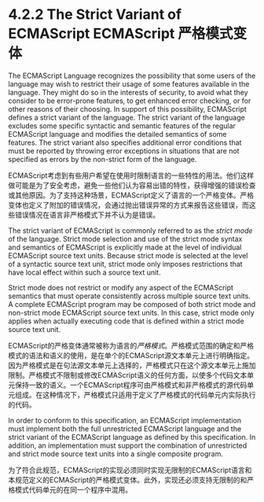 # 4.2.2 The Strict Variant of ECMAScript ECMAScript 严格模式变体

The ECMAScript Language recognizes the possibility that some users of the language may wish to restrict their usage of some features available in the language. They might do so in the interests of security, to avoid what they consider to be error-prone features, to get enhanced error checking, or for other reasons of their choosing. In support of this possibility, ECMAScript defines a strict variant of the language. The strict variant of the language excludes some specific syntactic and semantic features of the regular ECMAScript language and modifies the detailed semantics of some features. The strict variant also specifies additional error conditions that must be reported by throwing error exceptions in situations that are not specified as errors by the non-strict form of the language.

ECMAScript考虑到有些用户希望在使用时限制语言的一些特性的用法。他们这样做可能是为了安全考虑，避免一些他们认为容易出错的特性，获得增强的错误检查或其他原因。为了支持这种场景，ECMAScript定义了语言的一个严格变体。严格变体也定义了附加的错误情况，会通过抛出错误异常的方式来报告这些错误，而这些错误情况在语言非严格模式下并不认为是错误。

The strict variant of ECMAScript is commonly referred to as the *strict mode* of the language. Strict mode selection and use of the strict mode syntax and semantics of ECMAScript is explicitly made at the level of individual ECMAScript source text units. Because strict mode is selected at the level of a syntactic source text unit, strict mode only imposes restrictions that have local effect within such a source text unit.

Strict mode does not restrict or modify any aspect of the ECMAScript semantics that must operate consistently across multiple source text units. A complete ECMAScript program may be composed of both strict mode and non-strict mode ECMAScript source text units. In this case, strict mode only applies when actually executing code that is defined within a strict mode source text unit.

ECMAScript的严格变体通常被称为语言的*严格模式*。严格模式范围的确定和严格模式的语法和语义的使用，是在单个的ECMAScript源文本单元上进行明确指定。因为严格模式是在句法源文本单元上选择的，严格模式只在这个源文本单元上施加限制。严格模式不限制或修改ECMAScript语义的任何方面，以使多个代码文本单元保持一致的语义。一个ECMAScript程序可由严格模式和非严格模式的源代码单元组成。在这种情况下，严格模式只适用于定义了严格模式的代码单元内实际执行的代码。

In order to conform to this specification, an ECMAScript implementation must implement both the full unrestricted ECMAScript language and the strict variant of the ECMAScript language as defined by this specification. In addition, an implementation must support the combination of unrestricted and strict mode source text units into a single composite program.

为了符合此规范，ECMAScript的实现必须同时实现无限制的ECMAScript语言和本规范定义的ECMAScript的严格模式变体。此外，实现还必须支持无限制的和严格模式代码单元的在同一个程序中混用。